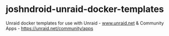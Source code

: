 # joshndroid-unraid-docker-templates
Unraid docker templates for use with Unraid - www.unraid.net &amp; Community Apps - https://unraid.net/community/apps
